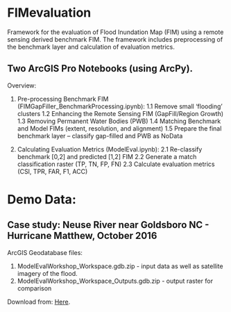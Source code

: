 # FIMevaluation
Framework for the evaluation of Flood Inundation Map (FIM) using a remote sensing derived benchmark FIM. The framework includes preprocessing of the benchmark layer and calculation of evaluation metrics.

## Two ArcGIS Pro Notebooks (using ArcPy).
Overview:
1. Pre-processing Benchmark FIM (FIMGapFiller_BenchmarkProcessing.ipynb):
  1.1 Remove small ‘flooding’ clusters
  1.2 Enhancing the Remote Sensing FIM (GapFill/Region Growth)
  1.3 Removing Permanent Water Bodies (PWB)
  1.4 Matching Benchmark and Model FIMs (extent, resolution, and alignment)
  1.5 Prepare the final benchmark layer – classify gap-filled and PWB as NoData

2. Calculating Evaluation Metrics (ModelEval.ipynb):
  2.1 Re-classify benchmark [0,2] and predicted [1,2] FIM
  2.2 Generate a match classification raster (TP,  TN,  FP,  FN)
  2.3 Calculate evaluation metrics (CSI, TPR, FAR, F1, ACC)


# Demo Data:
## Case study: Neuse River near Goldsboro NC - Hurricane Matthew, October 2016
ArcGIS Geodatabase files:
1. ModelEvalWorkshop_Workspace.gdb.zip - input data as well as satellite imagery of the flood.
2. ModelEvalWorkshop_Workspace_Outputs.gdb.zip - output raster for comparison

Download from: [Here](https://alabama.box.com/s/qdvpqrxx8m3nn6i4mdrh8m00uaugcr72).
